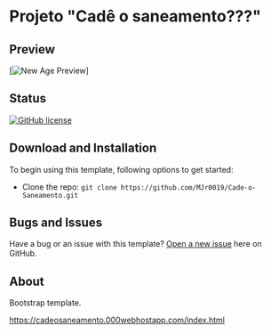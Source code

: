 # Projeto "Cadê o saneamento???"

## Preview

[![New Age Preview](https://aaaa.png)]

## Status

[![GitHub license](https://img.shields.io/badge/license-MIT-blue.svg)](https://raw.githubusercontent.com/BlackrockDigital/startbootstrap-new-age/master/LICENSE)

## Download and Installation

To begin using this template, following options to get started:
* Clone the repo: `git clone https://github.com/MJr0019/Cade-o-Saneamento.git`

## Bugs and Issues

Have a bug or an issue with this template? [Open a new issue](https://github.com/MJr0019/Cade-o-Saneamento/issues) here on GitHub.

## About

Bootstrap template.

https://cadeosaneamento.000webhostapp.com/index.html
